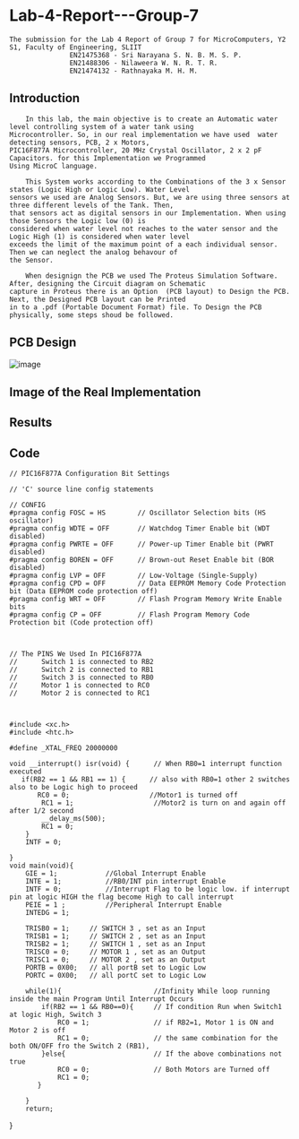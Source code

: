 # Lab-4-Report---Group-7
    The submission for the Lab 4 Report of Group 7 for MicroComputers, Y2 S1, Faculty of Engineering, SLIIT 
                   EN21475368 - Sri Narayana S. N. B. M. S. P.
                   EN21488306 - Nilaweera W. N. R. T. R.
                   EN21474132 - Rathnayaka M. H. M.

## Introduction
    	In this lab, the main objective is to create an Automatic water level controlling system of a water tank using
    Microcontroller. So, in our real implementation we have used  water detecting sensors, PCB, 2 x Motors, 
    PIC16F877A Microcontroller, 20 MHz Crystal Oscillator, 2 x 2 pF Capacitors. for this Implementation we Programmed 
    Using MicroC language. 
      
    	This System works according to the Combinations of the 3 x Sensor states (Logic High or Logic Low). Water Level
    sensors we used are Analog Sensors. But, we are using three sensors at three different levels of the Tank. Then,
    that sensors act as digital sensors in our Implementation. When using those Sensors the Logic low (0) is 
    considered when water level not reaches to the water sensor and the Logic High (1) is considered when water level
    exceeds the limit of the maximum point of a each individual sensor. Then we can neglect the analog behavour of 
    the Sensor.
           
    	When designign the PCB we used The Proteus Simulation Software. After, designing the Circuit diagram on Schematic
    capture in Proteus there is an Option  (PCB layout) to Design the PCB. Next, the Designed PCB layout can be Printed
    in to a .pdf (Portable Document Format) file. To Design the PCB physically, some steps shoud be followed.
           
                
           
		   		
      

## PCB Design
![image](https://user-images.githubusercontent.com/47419680/179459428-0e6e42df-8826-4595-a07d-1b5b051771f2.png)


## Image of the Real Implementation

      

## Results
	

	


## Code

    // PIC16F877A Configuration Bit Settings

    // 'C' source line config statements

    // CONFIG
    #pragma config FOSC = HS        // Oscillator Selection bits (HS oscillator)
    #pragma config WDTE = OFF       // Watchdog Timer Enable bit (WDT disabled)
    #pragma config PWRTE = OFF      // Power-up Timer Enable bit (PWRT disabled)
    #pragma config BOREN = OFF      // Brown-out Reset Enable bit (BOR disabled)
    #pragma config LVP = OFF        // Low-Voltage (Single-Supply)
    #pragma config CPD = OFF        // Data EEPROM Memory Code Protection bit (Data EEPROM code protection off)
    #pragma config WRT = OFF        // Flash Program Memory Write Enable bits 
    #pragma config CP = OFF         // Flash Program Memory Code Protection bit (Code protection off)



    // The PINS We Used In PIC16F877A
    //      Switch 1 is connected to RB2
    //      Switch 2 is connected to RB1
    //      Switch 3 is connected to RB0
    //      Motor 1 is connected to RC0
    //      Motor 2 is connected to RC1



    #include <xc.h>
    #include <htc.h> 

    #define _XTAL_FREQ 20000000

    void __interrupt() isr(void) {      // When RB0=1 interrupt function executed
       if(RB2 == 1 && RB1 == 1) {      // also with RB0=1 other 2 switches also to be Logic high to proceed
           RC0 = 0;                    //Motor1 is turned off
            RC1 = 1;                    //Motor2 is turn on and again off after 1/2 second
            __delay_ms(500);
            RC1 = 0;        
        }
        INTF = 0;
    
    }
    void main(void){
        GIE = 1;            //Global Interrupt Enable
        INTE = 1;           //RB0/INT pin interrupt Enable
        INTF = 0;           //Interrupt Flag to be logic low. if interrupt pin at logic HIGH the flag become High to call interrupt
        PEIE = 1 ;          //Peripheral Interrupt Enable
        INTEDG = 1;         
    
        TRISB0 = 1;     // SWITCH 3 , set as an Input
        TRISB1 = 1;     // SWITCH 2 , set as an Input
        TRISB2 = 1;     // SWITCH 1 , set as an Input
        TRISC0 = 0;     // MOTOR 1 , set as an Output
        TRISC1 = 0;     // MOTOR 2 , set as an Output
        PORTB = 0X00;   // all portB set to Logic Low
        PORTC = 0X00;   // all portC set to Logic Low
      
        while(1){                       //Infinity While loop running inside the main Program Until Interrupt Occurs
            if(RB2 == 1 && RB0==0){     // If condition Run when Switch1 at logic High, Switch 3
                RC0 = 1;                // if RB2=1, Motor 1 is ON and Motor 2 is off
                RC1 = 0;                // the same combination for the both ON/OFF fro the Switch 2 (RB1),
            }else{                      // If the above combinations not true 
                RC0 = 0;                // Both Motors are Turned off
                RC1 = 0;
           }
                                
        }
        return;
  }

